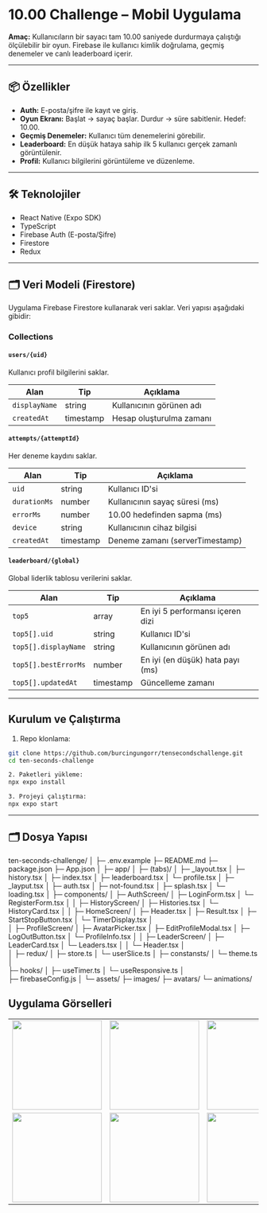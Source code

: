 # 10.00 Challenge – Mobil Uygulama

**Amaç:** Kullanıcıların bir sayacı tam 10.00 saniyede durdurmaya çalıştığı ölçülebilir bir oyun. Firebase ile kullanıcı kimlik doğrulama, geçmiş denemeler ve canlı leaderboard içerir.

---

## 📦 Özellikler

- **Auth:** E-posta/şifre ile kayıt ve giriş.
- **Oyun Ekranı:** Başlat → sayaç başlar. Durdur → süre sabitlenir. Hedef: 10.00.
- **Geçmiş Denemeler:** Kullanıcı tüm denemelerini görebilir.
- **Leaderboard:** En düşük hataya sahip ilk 5 kullanıcı gerçek zamanlı görüntülenir.
- **Profil:** Kullanıcı bilgilerini görüntüleme ve düzenleme.

---

## 🛠 Teknolojiler

- React Native (Expo SDK)
- TypeScript
- Firebase Auth (E-posta/Şifre)
- Firestore
- Redux 

---

## 🗂 Veri Modeli (Firestore)

Uygulama Firebase Firestore kullanarak veri saklar. Veri yapısı aşağıdaki gibidir:

### Collections

#### `users/{uid}`
Kullanıcı profil bilgilerini saklar.

| Alan | Tip | Açıklama |
|------|-----|----------|
| `displayName` | string | Kullanıcının görünen adı |
| `createdAt` | timestamp | Hesap oluşturulma zamanı |

#### `attempts/{attemptId}`
Her deneme kaydını saklar.

| Alan | Tip | Açıklama |
|------|-----|----------|
| `uid` | string | Kullanıcı ID'si |
| `durationMs` | number | Kullanıcının sayaç süresi (ms) |
| `errorMs` | number | 10.00 hedefinden sapma (ms) |
| `device` | string | Kullanıcının cihaz bilgisi |
| `createdAt` | timestamp | Deneme zamanı (serverTimestamp) |

#### `leaderboard/{global}`
Global liderlik tablosu verilerini saklar.

| Alan | Tip | Açıklama |
|------|-----|----------|
| `top5` | array | En iyi 5 performansı içeren dizi |
| `top5[].uid` | string | Kullanıcı ID'si |
| `top5[].displayName` | string | Kullanıcının görünen adı |
| `top5[].bestErrorMs` | number | En iyi (en düşük) hata payı (ms) |
| `top5[].updatedAt` | timestamp | Güncelleme zamanı |

---

## Kurulum ve Çalıştırma

1. Repo klonlama:
```bash
git clone https://github.com/burcingungorr/tensecondschallenge.git
cd ten-seconds-challenge 

2. Paketleri yükleme:
npx expo install

3. Projeyi çalıştırma:
npx expo start
```


---

## 🗂 Dosya Yapısı
ten-seconds-challenge/
│
├─ .env.example
├─ README.md
├─ package.json
├─ App.json
│
├─  app/
│    ├─ (tabs)/
│         ├─ _layout.tsx
│         ├─ history.tsx
│         ├─ index.tsx
│         ├─ leaderboard.tsx
│         └─ profile.tsx
│    ├─ _layput.tsx
│    ├─ auth.tsx
│    ├─ not-found.tsx
│    ├─ splash.tsx
│    └─ loading.tsx
│
├─  components/
│    ├─ AuthScreen/
│         ├─ LoginForm.tsx
│         └─ RegisterForm.tsx
│
│    ├─ HistoryScreen/
│         ├─ Histories.tsx
│         └─ HistoryCard.tsx
│ 
│    ├─ HomeScreen/
│         ├─ Header.tsx
│         ├─ Result.tsx
│         ├─ StartStopButton.tsx
│         └─ TimerDisplay.tsx
│       
│    ├─ ProfileScreen/
│         ├─ AvatarPicker.tsx
│         ├─ EditProfileModal.tsx
│         ├─ LogOutButton.tsx
│         └─  ProfileInfo.tsx
│
│    ├─  LeaderScreen/
│         ├─ LeaderCard.tsx
│         └─ Leaders.tsx
│
│    └─ Header.tsx
│  
│ 
├─  redux/
│     ├─ store.ts
│     └─ userSlice.ts
│
├─  constansts/
│     └─ theme.ts
│  
├─  hooks/
│    ├─ useTimer.ts
│    └─ useResponsive.ts
│  
├─  firebaseConfig.js
│
└─  assets/
    ├─ images/
    ├─ avatars/
    └─ animations/

## Uygulama Görselleri

<table>
  <tr>
    <td><img width="180" src="https://github.com/user-attachments/assets/4522e6f4-2900-408a-8e0b-6ce921ba8be5" /></td>
    <td><img width="180" src="https://github.com/user-attachments/assets/9f6f88a3-cb00-490b-91c7-482a7a2fe776" /></td>
    <td><img width="180" src="https://github.com/user-attachments/assets/9620a14c-621a-4b6d-b739-abff9969db7a" /></td>
    <td><img width="180" src="https://github.com/user-attachments/assets/c75172e7-ebea-4360-afdc-7f737fccc314" /></td>
  </tr>
  <tr>
    <td><img width="180" src="https://github.com/user-attachments/assets/12fe1b44-f3ee-4138-9d63-8fb6ba05df26" /></td>
    <td><img width="180" src="https://github.com/user-attachments/assets/e077bebc-02c9-4ff5-bc77-a8e0bf4430e7" /></td>
    <td><img width="180" src="https://github.com/user-attachments/assets/7f1829f2-1029-46cc-a88a-ffb772d1b249" /></td>
    <td></td>
  </tr>
</table>























